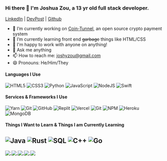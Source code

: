 ### Hi there 👋 I'm Joshua Zou, a 13 yr old full stack developer.
[LinkedIn](https://www.linkedin.com/in/joshua-zou/)   |   [DevPost](https://devpost.com/Joshua-Zou)  |   [Github](https://github.com/Joshua-Zou)

- 🔭 I’m currently working on [Coin-Tunnel](https://www.coin-tunnel.ml), an open source crypto payment system
- 🌱 I’m currently learning front end ~~garbage~~ things like HTML/CSS
- 👯 I'm happy to work with anyone on anything!
- 💬 Ask me anything
- 📫 How to reach me: joshyzou@gmail.com
- 😄 Pronouns: He/Him/They

<h4>Languages I Use</h4>

![HTML5](https://img.shields.io/badge/-HTML5-000000?style=flat&logo=HTML5)
![CSS3](https://img.shields.io/badge/-CSS3-000000?style=flat&logo=CSS3)
![Python](https://img.shields.io/badge/-Python-000000?style=flat&logo=python)
![JavaScript](https://img.shields.io/badge/-JavaScript-000000?style=flat&logo=javascript)
![NodeJS](https://img.shields.io/badge/-JavaScript-000000?style=flat&logo=javascript)
![Swift](https://img.shields.io/badge/-Dart-000000?style=flat&logo=swift&logoColor=339933)

<h4>Services & Frameworks I Use</h4>

![Yarn](https://img.shields.io/badge/-Yarn-000000?style=flat&logo=yarn&logoColor=F05032)
![Git](https://img.shields.io/badge/-Git-000000?style=flat&logo=git&logoColor=F05032)
![GitHub](https://img.shields.io/badge/-GitHub-000000?style=flat&logo=github&logoColor=FFFFFF)
![Replit](https://img.shields.io/badge/-Netlify-000000?style=flat&logo=replit&logoColor=F05032)
![Vercel](https://img.shields.io/badge/-Vercel-000000?style=flat&logo=vercel&logoColor=61DAFB)
![Git](https://img.shields.io/badge/-Git-000000?style=flat&logo=git&logoColor=F05032)
![NPM](https://img.shields.io/badge/-NPM-000000?style=flat&logo=npm&logoColor=339933)
![Heroku](https://img.shields.io/badge/-Heroku-000000?style=flat&logo=heroku&logoColor=F05032)
![MongoDB](https://img.shields.io/badge/-MongoDB-000000?style=flat&logo=mongodb&logoColor=339933)

<h4>Things I Want to Learn & Things I am Currently Learning</h4>

![Java](https://img.shields.io/badge/-Java-000000?style=flat&logo=Java&logoColor=007396)
![Rust](https://img.shields.io/badge/-Rust-000000?style=flat&logo=rust&logoColor=339933)
![SQL](https://img.shields.io/badge/-SQL-000000?style=flat&logo=MySQL&Color=339933)
![C++](https://img.shields.io/badge/-C++-000000?style=flat&logo=c&Color=339933)
![Go](https://img.shields.io/badge/-Go%20Lang-000000?style=flat&logo=go&Color=339933)
---


<a href="https://github.com/Joshua-Zou/">
  <img align="center" src="https://github-readme-stats.vercel.app/api/top-langs/?username=Joshua-Zou&langs_count=3&theme=react" />
</a>
<a href="https://github.com/Joshua-Zou">
  <img align="center" src="https://github-readme-stats.vercel.app/api?username=Joshua-Zou&theme=react" />
</a>
<a href="https://github.com/Joshua-Zou">
  <img align="center" src="https://github-readme-stats.vercel.app/api/wakatime?username=Joshua_Zou&theme=react"/>
</a>
<a href="https://github.com/Joshua-Zou/Coin-Tunnel">
  <img align="center" src="https://github-readme-stats.vercel.app/api/pin/?username=Joshua-Zou&repo=Coin-Tunnel&theme=react" />
</a>
<a href="https://github.com/Joshua-Zou/DynamicDerma">
  <img align="center" src="https://github-readme-stats.vercel.app/api/pin/?username=Joshua-Zou&repo=DynamicDerma&theme=react" />
</a>
